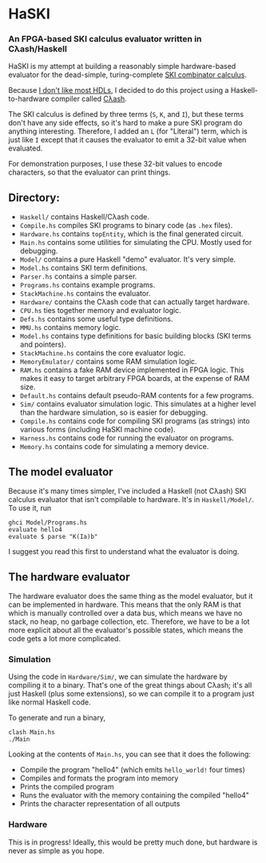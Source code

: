 # HaSKI

### An FPGA-based SKI calculus evaluator written in Cλash/Haskell

HaSKI is my attempt at building a reasonably simple hardware-based evaluator
for the dead-simple, turing-complete [SKI combinator calculus](https://en.wikipedia.org/wiki/SKI_combinator_calculus).

Because [I don't like most HDLs](http://yager.io/talks/CLaSH.pdf), I
decided to do this project using a Haskell-to-hardware compiler called
[Cλash](https://github.com/clash-lang/clash-compiler).

The SKI calculus is defined by three terms (`S`, `K`, and `I`), but these terms
don't have any side effects, so it's hard to make a pure SKI program
do anything interesting. Therefore, I added an `L` (for "Literal") term,
which is just like `I` except that it causes the evaluator to emit a 32-bit
value when evaluated.

For demonstration purposes, I use these 32-bit values to encode characters,
so that the evaluator can print things.

## Directory:

* `Haskell/` contains Haskell/Cλash code.
 * `Compile.hs` compiles SKI programs to binary code (as `.hex` files).
 * `Hardware.hs` contains `topEntity`, which is the final generated circuit.
 * `Main.hs` contains some utilities for simulating the CPU. Mostly used for debugging.
 * `Model/` contains a pure Haskell "demo" evaluator. It's very simple.
  * `Model.hs` contains SKI term definitions.
  * `Parser.hs` contains a simple parser.
  * `Programs.hs` contains example programs.
  * `StackMachine.hs` contains the evaluator.
 * `Hardware/` contains the Cλash code that can actually target hardware.
  * `CPU.hs` ties together memory and evaluator logic.
  * `Defs.hs` contains some useful type definitions.
  * `MMU.hs` contains memory logic.
  * `Model.hs` contains type definitions for basic building blocks (SKI terms and pointers).
  * `StackMachine.hs` contains the core evaluator logic.
  * `MemoryEmulator/` contains some RAM simulation logic.
   * `RAM.hs` contains a fake RAM device implemented in FPGA logic. This makes it easy to target arbitrary FPGA boards, at the expense of RAM size.
   * `Default.hs` contains default pseudo-RAM contents for a few programs.
  * `Sim/` contains evaluator simulation logic. This simulates at a higher level than the hardware simulation, so is easier for debugging.
   * `Compile.hs` contains code for compiling SKI programs (as strings) into various forms (including HaSKI machine code).
   * `Harness.hs` contains code for running the evaluator on programs.
   * `Memory.hs` contains code for simulating a memory device.


## The model evaluator

Because it's many times simpler, I've included a Haskell (not Cλash) SKI
calculus evaluator that isn't compilable to hardware. It's in `Haskell/Model/`. To use
it, run

```
ghci Model/Programs.hs
evaluate hello4
evaluate $ parse "K(Ia)b"
```

I suggest you read this first to understand what the evaluator is doing.

## The hardware evaluator

The hardware evaluator does the same thing as the model evaluator, but
it can be implemented in hardware. This means that the only RAM
is that which is manually controlled over a data bus, which means we
have no stack, no heap, no garbage collection, etc. Therefore, we have to
be a lot more explicit about all the evaluator's possible states,
which means the code gets a lot more complicated.

### Simulation

Using the code in `Hardware/Sim/`, we can simulate the hardware by compiling
it to a binary. That's one of the great things about Cλash; it's all just
Haskell (plus some extensions), so we can compile it to a program just
like normal Haskell code.

To generate and run a binary,

```
clash Main.hs
./Main
```

Looking at the contents of `Main.hs`, you can see that it does the following:

* Compile the program "hello4" (which emits `hello_world!` four times)
* Compiles and formats the program into memory
* Prints the compiled program
* Runs the evaluator with the memory containing the compiled "hello4"
* Prints the character representation of all outputs

### Hardware

This is in progress! Ideally, this would be pretty much done,
but hardware is never as simple as you hope.
